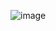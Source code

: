 ![image](https://user-images.githubusercontent.com/105628384/217131245-3e42e011-2802-4c0f-b066-49c783bf230f.png)
